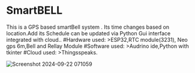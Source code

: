# SmartBELL
This is a GPS based smartBell system . Its time changes based on location.Add its Schedule can be updated via Python Gui interface integrated with cloud..
#Hardware used:
         >ESP32,RTC module(3231), Neo gps 6m,Bell and Rellay Module
#Software used:
         >Audrino ide,Python with tkinter 
#Cloud used:
         >Thingsspeaks.

![Screenshot 2024-09-22 071059](https://github.com/user-attachments/assets/2ba07b9b-03df-49ee-a274-0ecfb05925e4)
